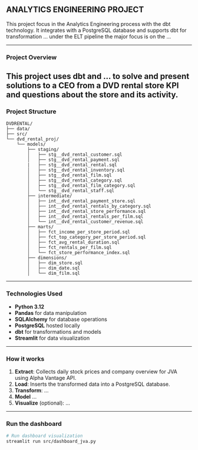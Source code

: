 ##  ANALYTICS ENGINEERING PROJECT

This project focus in the Analytics Engineering process with the dbt technology. It integrates with a PostgreSQL database and supports dbt for transformation ... under the ELT pipeline the major focus is on the ...

---

###  Project Overview

This project uses dbt and ... to solve and present solutions to a CEO from a DVD rental store KPI and questions about the store and its activity.
---

### Project Structure

```
DVDRENTAL/
├── data/
├── src/
└── dvd_rental_proj/
    └── models/
        ├── staging/
        │   ├── stg__dvd_rental_customer.sql
        │   ├── stg__dvd_rental_payment.sql
        |   ├── stg__dvd_rental_rental.sql
        │   ├── stg__dvd_rental_inventory.sql
        │   ├── stg__dvd_rental_film.sql
        │   ├── stg__dvd_rental_category.sql
        │   ├── stg__dvd_rental_film_category.sql
        │   └── stg__dvd_rental_staff.sql
        ├── intermediate/
        │   ├── int__dvd_rental_payment_store.sql
        │   ├── int__dvd_rental_rentals_by_category.sql
        │   ├── int__dvd_rental_store_performance.sql
        │   ├── int__dvd_rental_rentals_per_film.sql
        │   └── int__dvd_rental_customer_revenue.sql
        ├── marts/
        │   ├── fct_income_per_store_period.sql
        │   ├── fct_top_category_per_store_period.sql
        │   ├── fct_avg_rental_duration.sql
        │   ├── fct_rentals_per_film.sql
        │   └── fct_store_performance_index.sql
        ├── dimensions/
        │   ├── dim_store.sql
        │   ├── dim_date.sql
        │   └── dim_film.sql
```

---

### Technologies Used

- **Python 3.12**
- **Pandas** for data manipulation
- **SQLAlchemy** for database operations 
- **PostgreSQL** hosted locally
- **dbt** for transformations and models 
- **Streamlit** for data visualization

---

###  How it works

1. **Extract**: Collects daily stock prices and company overview for JVA using Alpha Vantage API.
2. **Load**: Inserts the transformed data into a PostgreSQL database.
2. **Transform**: ...
4. **Model** ...
5. **Visualize** (optional): ...

---


###  Run the dashboard

```bash
# Run dashboard visualization
streamlit run src/dashboard_jva.py
```



